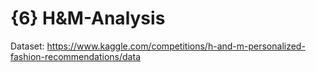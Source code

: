 # {6} H&M-Analysis

Dataset: https://www.kaggle.com/competitions/h-and-m-personalized-fashion-recommendations/data
